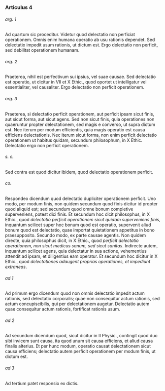 ### Articulus 4

###### arg. 1
Ad quartum sic proceditur. Videtur quod delectatio non perficiat operationem. Omnis enim humana operatio ab usu rationis dependet. Sed delectatio impedit usum rationis, ut dictum est. Ergo delectatio non perficit, sed debilitat operationem humanam.

###### arg. 2
Praeterea, nihil est perfectivum sui ipsius, vel suae causae. Sed delectatio est operatio, ut dicitur in VII et X Ethic., quod oportet ut intelligatur vel essentialiter, vel causaliter. Ergo delectatio non perficit operationem.

###### arg. 3
Praeterea, si delectatio perficit operationem, aut perficit ipsam sicut finis, aut sicut forma, aut sicut agens. Sed non sicut finis, quia operationes non quaeruntur propter delectationem, sed magis e converso, ut supra dictum est. Nec iterum per modum efficientis, quia magis operatio est causa efficiens delectationis. Nec iterum sicut forma, non enim perficit delectatio operationem ut habitus quidam, secundum philosophum, in X Ethic. Delectatio ergo non perficit operationem.

###### s. c.
Sed contra est quod dicitur ibidem, quod delectatio operationem perficit.

###### co.
Respondeo dicendum quod delectatio dupliciter operationem perficit. Uno modo, per modum finis, non quidem secundum quod finis dicitur id propter quod aliquid est; sed secundum quod omne bonum completive superveniens, potest dici finis. Et secundum hoc dicit philosophus, in X Ethic., quod *delectatio perficit operationem sicut quidam superveniens finis*, inquantum scilicet super hoc bonum quod est operatio, supervenit aliud bonum quod est delectatio, quae importat quietationem appetitus in bono praesupposito. Secundo modo, ex parte causae agentis. Non quidem directe, quia philosophus dicit, in X Ethic., quod *perficit delectatio operationem, non sicut medicus sanum, sed sicut sanitas*. Indirecte autem, inquantum scilicet agens, quia delectatur in sua actione, vehementius attendit ad ipsam, et diligentius eam operatur. Et secundum hoc dicitur in X Ethic., quod *delectationes adaugent proprias operationes, et impediunt extraneas*.

###### ad 1
Ad primum ergo dicendum quod non omnis delectatio impedit actum rationis, sed delectatio corporalis; quae non consequitur actum rationis, sed actum concupiscibilis, qui per delectationem augetur. Delectatio autem quae consequitur actum rationis, fortificat rationis usum.

###### ad 2
Ad secundum dicendum quod, sicut dicitur in II Physic., contingit quod duo sibi invicem sunt causa, ita quod unum sit causa efficiens, et aliud causa finalis alterius. Et per hunc modum, operatio causat delectationem sicut causa efficiens; delectatio autem perficit operationem per modum finis, ut dictum est.

###### ad 3
Ad tertium patet responsio ex dictis.

